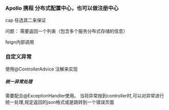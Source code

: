 ### Apollo 携程 分布式配置中心，也可以做注册中心

cap 任选其二来保证

问题： 需要返回一个列表（包含多个服务分布式存储的信息）

feign内部调用



### 自定义异常

使用@ControllerAdvice 注解来实现

##### 统一异常处理

需要配合@ExceptionHandler使用。
当将异常抛到controller时,可以对异常进行统一处理,规定返回的json格式或是跳转到一个错误页面

